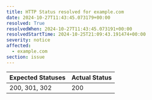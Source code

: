 ```yaml
---
title: HTTP Status resolved for example.com
date: 2024-10-27T11:43:45.073179+00:00
resolved: True
resolvedWhen: 2024-10-27T11:43:45.073191+00:00
resolvedStartTime: 2024-10-25T21:09:43.191474+00:00
severity: notice
affected:
  - example.com
section: issue
---
```


| Expected Statuses | Actual Status  |
|-------------------|----------------|
| 200, 301, 302 | 200 |
